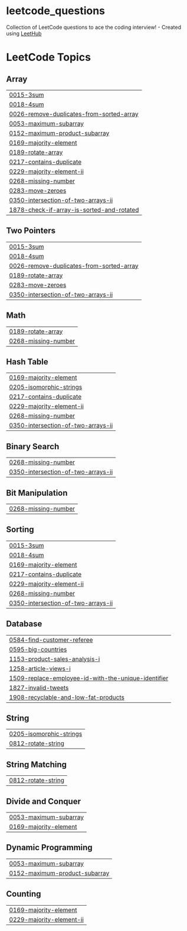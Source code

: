 # leetcode_questions
Collection of LeetCode questions to ace the coding interview! - Created using [LeetHub](https://github.com/QasimWani/LeetHub)

<!---LeetCode Topics Start-->
# LeetCode Topics
## Array
|  |
| ------- |
| [0015-3sum](https://github.com/Shahid0301/leetcode_questions/tree/master/0015-3sum) |
| [0018-4sum](https://github.com/Shahid0301/leetcode_questions/tree/master/0018-4sum) |
| [0026-remove-duplicates-from-sorted-array](https://github.com/Shahid0301/leetcode_questions/tree/master/0026-remove-duplicates-from-sorted-array) |
| [0053-maximum-subarray](https://github.com/Shahid0301/leetcode_questions/tree/master/0053-maximum-subarray) |
| [0152-maximum-product-subarray](https://github.com/Shahid0301/leetcode_questions/tree/master/0152-maximum-product-subarray) |
| [0169-majority-element](https://github.com/Shahid0301/leetcode_questions/tree/master/0169-majority-element) |
| [0189-rotate-array](https://github.com/Shahid0301/leetcode_questions/tree/master/0189-rotate-array) |
| [0217-contains-duplicate](https://github.com/Shahid0301/leetcode_questions/tree/master/0217-contains-duplicate) |
| [0229-majority-element-ii](https://github.com/Shahid0301/leetcode_questions/tree/master/0229-majority-element-ii) |
| [0268-missing-number](https://github.com/Shahid0301/leetcode_questions/tree/master/0268-missing-number) |
| [0283-move-zeroes](https://github.com/Shahid0301/leetcode_questions/tree/master/0283-move-zeroes) |
| [0350-intersection-of-two-arrays-ii](https://github.com/Shahid0301/leetcode_questions/tree/master/0350-intersection-of-two-arrays-ii) |
| [1878-check-if-array-is-sorted-and-rotated](https://github.com/Shahid0301/leetcode_questions/tree/master/1878-check-if-array-is-sorted-and-rotated) |
## Two Pointers
|  |
| ------- |
| [0015-3sum](https://github.com/Shahid0301/leetcode_questions/tree/master/0015-3sum) |
| [0018-4sum](https://github.com/Shahid0301/leetcode_questions/tree/master/0018-4sum) |
| [0026-remove-duplicates-from-sorted-array](https://github.com/Shahid0301/leetcode_questions/tree/master/0026-remove-duplicates-from-sorted-array) |
| [0189-rotate-array](https://github.com/Shahid0301/leetcode_questions/tree/master/0189-rotate-array) |
| [0283-move-zeroes](https://github.com/Shahid0301/leetcode_questions/tree/master/0283-move-zeroes) |
| [0350-intersection-of-two-arrays-ii](https://github.com/Shahid0301/leetcode_questions/tree/master/0350-intersection-of-two-arrays-ii) |
## Math
|  |
| ------- |
| [0189-rotate-array](https://github.com/Shahid0301/leetcode_questions/tree/master/0189-rotate-array) |
| [0268-missing-number](https://github.com/Shahid0301/leetcode_questions/tree/master/0268-missing-number) |
## Hash Table
|  |
| ------- |
| [0169-majority-element](https://github.com/Shahid0301/leetcode_questions/tree/master/0169-majority-element) |
| [0205-isomorphic-strings](https://github.com/Shahid0301/leetcode_questions/tree/master/0205-isomorphic-strings) |
| [0217-contains-duplicate](https://github.com/Shahid0301/leetcode_questions/tree/master/0217-contains-duplicate) |
| [0229-majority-element-ii](https://github.com/Shahid0301/leetcode_questions/tree/master/0229-majority-element-ii) |
| [0268-missing-number](https://github.com/Shahid0301/leetcode_questions/tree/master/0268-missing-number) |
| [0350-intersection-of-two-arrays-ii](https://github.com/Shahid0301/leetcode_questions/tree/master/0350-intersection-of-two-arrays-ii) |
## Binary Search
|  |
| ------- |
| [0268-missing-number](https://github.com/Shahid0301/leetcode_questions/tree/master/0268-missing-number) |
| [0350-intersection-of-two-arrays-ii](https://github.com/Shahid0301/leetcode_questions/tree/master/0350-intersection-of-two-arrays-ii) |
## Bit Manipulation
|  |
| ------- |
| [0268-missing-number](https://github.com/Shahid0301/leetcode_questions/tree/master/0268-missing-number) |
## Sorting
|  |
| ------- |
| [0015-3sum](https://github.com/Shahid0301/leetcode_questions/tree/master/0015-3sum) |
| [0018-4sum](https://github.com/Shahid0301/leetcode_questions/tree/master/0018-4sum) |
| [0169-majority-element](https://github.com/Shahid0301/leetcode_questions/tree/master/0169-majority-element) |
| [0217-contains-duplicate](https://github.com/Shahid0301/leetcode_questions/tree/master/0217-contains-duplicate) |
| [0229-majority-element-ii](https://github.com/Shahid0301/leetcode_questions/tree/master/0229-majority-element-ii) |
| [0268-missing-number](https://github.com/Shahid0301/leetcode_questions/tree/master/0268-missing-number) |
| [0350-intersection-of-two-arrays-ii](https://github.com/Shahid0301/leetcode_questions/tree/master/0350-intersection-of-two-arrays-ii) |
## Database
|  |
| ------- |
| [0584-find-customer-referee](https://github.com/Shahid0301/leetcode_questions/tree/master/0584-find-customer-referee) |
| [0595-big-countries](https://github.com/Shahid0301/leetcode_questions/tree/master/0595-big-countries) |
| [1153-product-sales-analysis-i](https://github.com/Shahid0301/leetcode_questions/tree/master/1153-product-sales-analysis-i) |
| [1258-article-views-i](https://github.com/Shahid0301/leetcode_questions/tree/master/1258-article-views-i) |
| [1509-replace-employee-id-with-the-unique-identifier](https://github.com/Shahid0301/leetcode_questions/tree/master/1509-replace-employee-id-with-the-unique-identifier) |
| [1827-invalid-tweets](https://github.com/Shahid0301/leetcode_questions/tree/master/1827-invalid-tweets) |
| [1908-recyclable-and-low-fat-products](https://github.com/Shahid0301/leetcode_questions/tree/master/1908-recyclable-and-low-fat-products) |
## String
|  |
| ------- |
| [0205-isomorphic-strings](https://github.com/Shahid0301/leetcode_questions/tree/master/0205-isomorphic-strings) |
| [0812-rotate-string](https://github.com/Shahid0301/leetcode_questions/tree/master/0812-rotate-string) |
## String Matching
|  |
| ------- |
| [0812-rotate-string](https://github.com/Shahid0301/leetcode_questions/tree/master/0812-rotate-string) |
## Divide and Conquer
|  |
| ------- |
| [0053-maximum-subarray](https://github.com/Shahid0301/leetcode_questions/tree/master/0053-maximum-subarray) |
| [0169-majority-element](https://github.com/Shahid0301/leetcode_questions/tree/master/0169-majority-element) |
## Dynamic Programming
|  |
| ------- |
| [0053-maximum-subarray](https://github.com/Shahid0301/leetcode_questions/tree/master/0053-maximum-subarray) |
| [0152-maximum-product-subarray](https://github.com/Shahid0301/leetcode_questions/tree/master/0152-maximum-product-subarray) |
## Counting
|  |
| ------- |
| [0169-majority-element](https://github.com/Shahid0301/leetcode_questions/tree/master/0169-majority-element) |
| [0229-majority-element-ii](https://github.com/Shahid0301/leetcode_questions/tree/master/0229-majority-element-ii) |
<!---LeetCode Topics End-->